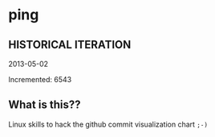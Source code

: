 # ping

## HISTORICAL ITERATION
2013-05-02

Incremented: 6543

## What is this?? 
Linux skills to hack the github commit visualization chart `;-)`

